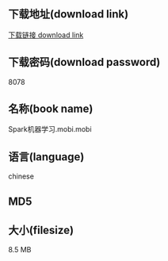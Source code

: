 ## 下载地址(download link)
[下载链接 download link](https://voluble-croquembouche-d321dc.netlify.app/?s=Spark%E6%9C%BA%E5%99%A8%E5%AD%A6%E4%B9%A0.mobi)

## 下载密码(download password)
8078

## 名称(book name)
Spark机器学习.mobi.mobi

## 语言(language)
chinese

## MD5


## 大小(filesize)
8.5 MB
